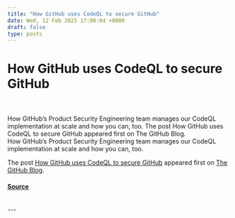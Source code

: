 ```yaml
---
title: "How GitHub uses CodeQL to secure GitHub"
date: Wed, 12 Feb 2025 17:00:04 +0000
draft: false
type: posts
---
```

# How GitHub uses CodeQL to secure GitHub

<br/>

<br/>
How GitHub’s Product Security Engineering team manages our CodeQL implementation at scale and how you can, too. The post How GitHub uses CodeQL to secure GitHub appeared first on The GitHub Blog. 
<br/>
How GitHub’s Product Security Engineering team manages our CodeQL implementation at scale and how you can, too.

The post [How GitHub uses CodeQL to secure GitHub](https://github.blog/engineering/how-github-uses-codeql-to-secure-github/) appeared first on [The GitHub Blog](https://github.blog).

#### [Source](https://github.blog/engineering/how-github-uses-codeql-to-secure-github/)

<br/>
---
